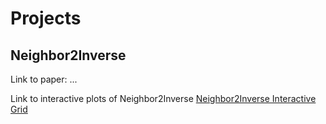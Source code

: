 # Projects

## Neighbor2Inverse
Link to paper: ...

Link to interactive plots of Neighbor2Inverse [Neighbor2Inverse Interactive Grid](https://j-3to.github.io/Neighbor2Inverse/)